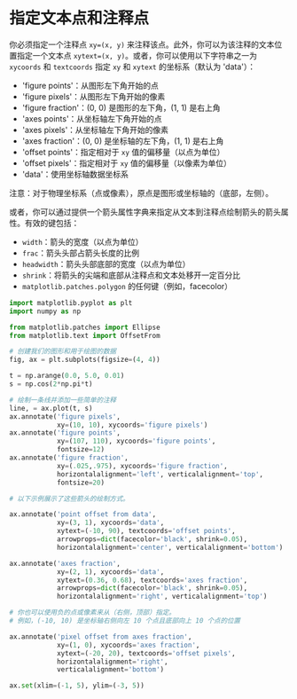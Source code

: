 # 指定文本点和注释点

你必须指定一个注释点 `xy=(x, y)` 来注释该点。此外，你可以为该注释的文本位置指定一个文本点 `xytext=(x, y)`。或者，你可以使用以下字符串之一为 `xycoords` 和 `textcoords` 指定 `xy` 和 `xytext` 的坐标系（默认为 'data'）：

- 'figure points'：从图形左下角开始的点
- 'figure pixels'：从图形左下角开始的像素
- 'figure fraction'：(0, 0) 是图形的左下角，(1, 1) 是右上角
- 'axes points'：从坐标轴左下角开始的点
- 'axes pixels'：从坐标轴左下角开始的像素
- 'axes fraction'：(0, 0) 是坐标轴的左下角，(1, 1) 是右上角
- 'offset points'：指定相对于 `xy` 值的偏移量（以点为单位）
- 'offset pixels'：指定相对于 `xy` 值的偏移量（以像素为单位）
- 'data'：使用坐标轴数据坐标系

注意：对于物理坐标系（点或像素），原点是图形或坐标轴的（底部，左侧）。

或者，你可以通过提供一个箭头属性字典来指定从文本到注释点绘制箭头的箭头属性。有效的键包括：

- `width`：箭头的宽度（以点为单位）
- `frac`：箭头头部占箭头长度的比例
- `headwidth`：箭头头部底部的宽度（以点为单位）
- `shrink`：将箭头的尖端和底部从注释点和文本处移开一定百分比
- `matplotlib.patches.polygon` 的任何键（例如，facecolor）

```python
import matplotlib.pyplot as plt
import numpy as np

from matplotlib.patches import Ellipse
from matplotlib.text import OffsetFrom

# 创建我们的图形和用于绘图的数据
fig, ax = plt.subplots(figsize=(4, 4))

t = np.arange(0.0, 5.0, 0.01)
s = np.cos(2*np.pi*t)

# 绘制一条线并添加一些简单的注释
line, = ax.plot(t, s)
ax.annotate('figure pixels',
            xy=(10, 10), xycoords='figure pixels')
ax.annotate('figure points',
            xy=(107, 110), xycoords='figure points',
            fontsize=12)
ax.annotate('figure fraction',
            xy=(.025,.975), xycoords='figure fraction',
            horizontalalignment='left', verticalalignment='top',
            fontsize=20)

# 以下示例展示了这些箭头的绘制方式。

ax.annotate('point offset from data',
            xy=(3, 1), xycoords='data',
            xytext=(-10, 90), textcoords='offset points',
            arrowprops=dict(facecolor='black', shrink=0.05),
            horizontalalignment='center', verticalalignment='bottom')

ax.annotate('axes fraction',
            xy=(2, 1), xycoords='data',
            xytext=(0.36, 0.68), textcoords='axes fraction',
            arrowprops=dict(facecolor='black', shrink=0.05),
            horizontalalignment='right', verticalalignment='top')

# 你也可以使用负的点或像素来从（右侧，顶部）指定。
# 例如，(-10, 10) 是坐标轴右侧向左 10 个点且底部向上 10 个点的位置

ax.annotate('pixel offset from axes fraction',
            xy=(1, 0), xycoords='axes fraction',
            xytext=(-20, 20), textcoords='offset pixels',
            horizontalalignment='right',
            verticalalignment='bottom')

ax.set(xlim=(-1, 5), ylim=(-3, 5))
```
